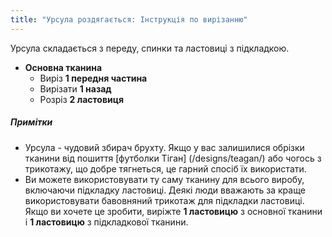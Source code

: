 ```yaml
---
title: "Урсула роздягається: Інструкція по вирізанню"
---
```


Урсула складається з переду, спинки та ластовиці з підкладкою.

- **Основна тканина**
  - Виріз **1 передня частина**
  - Вирізати **1 назад**
  - Розріз **2 ластовиця**

<Note>

##### Примітки

- Урсула - чудовий збирач брухту. Якщо у вас залишилися обрізки тканини від пошиття [футболки Тіган] (/designs/teagan/) або чогось з трикотажу, що добре тягнеться, це гарний спосіб їх використати.
- Ви можете використовувати ту саму тканину для всього виробу, включаючи підкладку ластовиці. Деякі люди вважають за краще використовувати бавовняний трикотаж для підкладки ластовиці. Якщо ви хочете це зробити, виріжте **1 ластовицю** з основної тканини і **1 ластовицю** з підкладкової тканини.

</Note>
